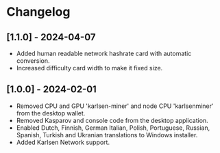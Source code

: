 # Changelog

## [1.1.0] - 2024-04-07
- Added human readable network hashrate card with automatic conversion.
- Increased difficulty card width to make it fixed size.

## [1.0.0] - 2024-02-01
- Removed CPU and GPU 'karlsen-miner' and node CPU 'karlsenminer' from the desktop wallet.
- Removed Kasparov and console code from the desktop application.
- Enabled Dutch, Finnish, German Italian, Polish, Portuguese, Russian, Spanish, Turkish and Ukranian translations to Windows installer.
- Added Karlsen Network support.
